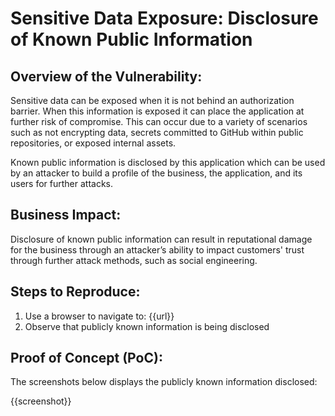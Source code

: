 # Sensitive Data Exposure: Disclosure of Known Public Information

## Overview of the Vulnerability:

Sensitive data can be exposed when it is not behind an authorization barrier. When this information is exposed it can place the application at further risk of compromise. This can occur due to a variety of scenarios such as not encrypting data, secrets committed to GitHub within public repositories, or exposed internal assets.

Known public information is disclosed by this application which can be used by an attacker to build a profile of the business, the application, and its users for further attacks.

## Business Impact:

Disclosure of known public information can result in reputational damage for the business through an attacker’s ability to impact customers' trust through further attack methods, such as social engineering.

## Steps to Reproduce:

1. Use a browser to navigate to: {{url}}
1. Observe that publicly known information is being disclosed

## Proof of Concept (PoC):

The screenshots below displays the publicly known information disclosed:

{{screenshot}}
